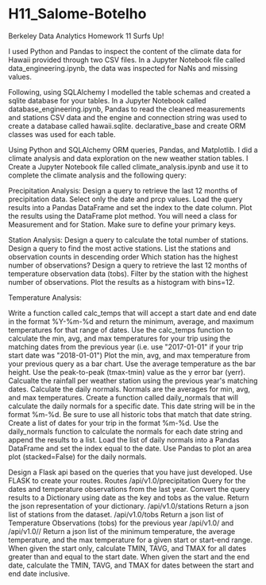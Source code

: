# H11_Salome-Botelho

Berkeley Data Analytics Homework 11 Surfs Up!

I used Python and Pandas to inspect the content of the climate data for Hawaii provided through two CSV files. In a Jupyter Notebook file called data_engineering.ipynb, the data was inspected for NaNs and missing values.

Following, using SQLAlchemy I modelled the table schemas and created a sqlite database for your tables. In a Jupyter Notebook called database_engineering.ipynb, Pandas to read the cleaned measurements and stations CSV data and the engine and connection string was used to create a database called hawaii.sqlite. declarative_base and create ORM classes was used for each table.

Using Python and SQLAlchemy ORM queries, Pandas, and Matplotlib. I did a climate analysis and data exploration on the new weather station tables. I Create a Jupyter Notebook file called climate_analysis.ipynb and use it to complete the climate analysis and the following query:

Precipitation Analysis:
Design a query to retrieve the last 12 months of precipitation data.
Select only the date and prcp values.
Load the query results into a Pandas DataFrame and set the index to the date column.
Plot the results using the DataFrame plot method.
You will need a class for Measurement and for Station.
Make sure to define your primary keys.

Station Analysis:
Design a query to calculate the total number of stations.
Design a query to find the most active stations.
List the stations and observation counts in descending order
Which station has the highest number of observations?
Design a query to retrieve the last 12 months of temperature observation data (tobs).
Filter by the station with the highest number of observations.
Plot the results as a histogram with bins=12.

Temperature Analysis:

Write a function called calc_temps that will accept a start date and end date in the format %Y-%m-%d and return the minimum, average, and maximum temperatures for that range of dates.
Use the calc_temps function to calculate the min, avg, and max temperatures for your trip using the matching dates from the previous year (i.e. use "2017-01-01" if your trip start date was "2018-01-01")
Plot the min, avg, and max temperature from your previous query as a bar chart.
Use the average temperature as the bar height.
Use the peak-to-peak (tmax-tmin) value as the y error bar (yerr).
Calcualte the rainfall per weather station using the previous year's matching dates.
Calculate the daily normals. Normals are the averages for min, avg, and max temperatures.
Create a function called daily_normals that will calculate the daily normals for a specific date. This date string will be in the format %m-%d. Be sure to use all historic tobs that match that date string.
Create a list of dates for your trip in the format %m-%d. Use the daily_normals function to calculate the normals for each date string and append the results to a list.
Load the list of daily normals into a Pandas DataFrame and set the index equal to the date.
Use Pandas to plot an area plot (stacked=False) for the daily normals.

Design a Flask api based on the queries that you have just developed.
Use FLASK to create your routes.
Routes
/api/v1.0/precipitation
Query for the dates and temperature observations from the last year.
Convert the query results to a Dictionary using date as the key and tobs as the value.
Return the json representation of your dictionary.
/api/v1.0/stations
Return a json list of stations from the dataset.
/api/v1.0/tobs
Return a json list of Temperature Observations (tobs) for the previous year
/api/v1.0/<start> and /api/v1.0/<start>/<end>
Return a json list of the minimum temperature, the average temperature, and the max temperature for a given start or start-end range.
When given the start only, calculate TMIN, TAVG, and TMAX for all dates greater than and equal to the start date.
When given the start and the end date, calculate the TMIN, TAVG, and TMAX for dates between the start and end date inclusive.


